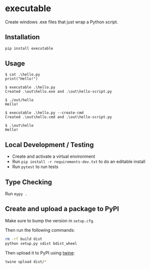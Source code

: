 # executable

Create windows .exe files that just wrap a Python script.

## Installation

```bash
pip install executable
```

## Usage

```console
$ cat .\hello.py
print("Hello!")

$ executable .\hello.py
Created .\out\hello.exe and .\out\hello-script.py

$ ./out/hello
Hello!

$ executable .\hello.py --create-cmd
Created .\out\hello.cmd and .\out\hello-script.py

$ .\out\hello
Hello!
```

## Local Development / Testing

- Create and activate a virtual environment
- Run `pip install -r requirements-dev.txt` to do an editable install
- Run `pytest` to run tests

## Type Checking

Run `mypy .`

## Create and upload a package to PyPI

Make sure to bump the version in `setup.cfg`.

Then run the following commands:

```bash
rm -rf build dist
python setup.py sdist bdist_wheel
```

Then upload it to PyPI using [twine](https://twine.readthedocs.io/en/latest/#installation):

```bash
twine upload dist/*
```
